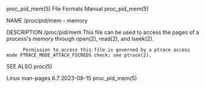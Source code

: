 proc_pid_mem(5)							      File Formats Manual						       proc_pid_mem(5)

NAME
       /proc/pid/mem - memory

DESCRIPTION
       /proc/pid/mem
	      This file can be used to access the pages of a process's memory through open(2), read(2), and lseek(2).

	      Permission to access this file is governed by a ptrace access mode PTRACE_MODE_ATTACH_FSCREDS check; see ptrace(2).

SEE ALSO
       proc(5)

Linux man-pages 6.7							  2023-08-15							       proc_pid_mem(5)
